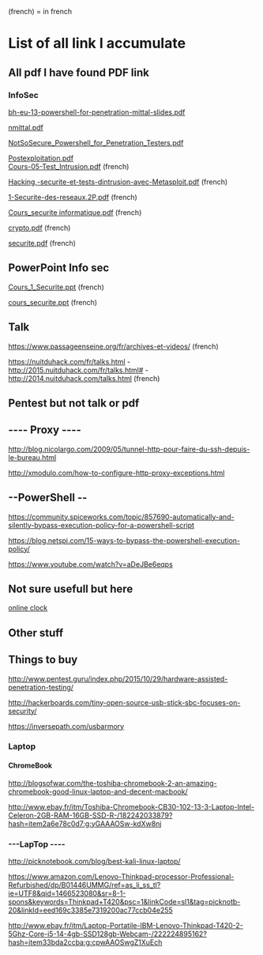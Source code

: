 


(french) = in french

# List of all link I accumulate

## All pdf I have found  PDF link

### InfoSec

[bh-eu-13-powershell-for-penetration-mittal-slides.pdf](https://media.blackhat.com/eu-13/briefings/Mittal/bh-eu-13-powershell-for-penetration-mittal-slides.pdf)

[nmittal.pdf](https://cdn.shopify.com/s/files/1/0177/9886/files/nmittal.pdf)

[NotSoSecure_Powershell_for_Penetration_Testers.pdf](https://www.notsosecure.com/wp-content/uploads/2016/03/NotSoSecure_Powershell_for_Penetration_Testers.pdf)

[Postexploitation.pdf](http://www.ittoday.info/Excerpts/Postexploitation.pdf)             
[Cours-05-Test_Intrusion.pdf](https://cours.etsmtl.ca/mti719/documents/cours/Cours-05-Test_Intrusion.pdf) (french)

[Hacking,-securite-et-tests-dintrusion-avec-Metasploit.pdf](http://tony3d3.free.fr/files/Hacking,-securite-et-tests-dintrusion-avec-Metasploit.pdf) (french)

[1-Securite-des-reseaux.2P.pdf](https://www.irisa.fr/prive/bcousin/Cours/1-Securite-des-reseaux.2P.pdf) (french)

[Cours_securite informatique.pdf](https://doc.lagout.org/Others/Cours_securite%20informatique.pdf) (french)

[crypto.pdf](http://www.montefiore.ulg.ac.be/~dumont/pdf/crypto.pdf) (french)

[securite.pdf](http://ylescop.free.fr/mrim/cours/securite.pdf) (french)




## PowerPoint Info sec


[Cours_1_Securite.ppt](http://www.univ-bouira.dz/ar/images/uamob/fichiers/Cours/Securit%C3%A9%20Informatique%20raiahla/Cours_1_Securite.ppt) (french)

[cours_securite.ppt](http://deptinfo.cnam.fr/Enseignement/CycleProbatoire/RSX102/cours_securite.ppt) (french)

## Talk

https://www.passageenseine.org/fr/archives-et-videos/ (french)

https://nuitduhack.com/fr/talks.html  - http://2015.nuitduhack.com/fr/talks.html# - http://2014.nuitduhack.com/talks.html (french)



## Pentest but not talk or pdf


## ---- Proxy ----

http://blog.nicolargo.com/2009/05/tunnel-http-pour-faire-du-ssh-depuis-le-bureau.html

http://xmodulo.com/how-to-configure-http-proxy-exceptions.html



## --PowerShell --

https://community.spiceworks.com/topic/857690-automatically-and-silently-bypass-execution-policy-for-a-powershell-script


https://blog.netspi.com/15-ways-to-bypass-the-powershell-execution-policy/


https://www.youtube.com/watch?v=aDeJBe6eqps



## Not sure usefull but here

[online clock](http://heure.com)



## Other  stuff
## Things to buy

http://www.pentest.guru/index.php/2015/10/29/hardware-assisted-penetration-testing/

http://hackerboards.com/tiny-open-source-usb-stick-sbc-focuses-on-security/

https://inversepath.com/usbarmory

### Laptop

#### ChromeBook

http://blogsofwar.com/the-toshiba-chromebook-2-an-amazing-chromebook-good-linux-laptop-and-decent-macbook/

http://www.ebay.fr/itm/Toshiba-Chromebook-CB30-102-13-3-Laptop-Intel-Celeron-2GB-RAM-16GB-SSD-R-/182242033879?hash=item2a6e78c0d7:g:yGAAAOSw-kdXw8nj





### ---LapTop ----

http://picknotebook.com/blog/best-kali-linux-laptop/

https://www.amazon.com/Lenovo-Thinkpad-processor-Professional-Refurbished/dp/B01446UMMG/ref=as_li_ss_tl?ie=UTF8&qid=1466523080&sr=8-1-spons&keywords=Thinkpad+T420&psc=1&linkCode=sl1&tag=picknotb-20&linkId=eed169c3385e7319200ac77ccb04e255

http://www.ebay.fr/itm/Laptop-Portatile-IBM-Lenovo-Thinkpad-T420-2-5Ghz-Core-i5-14-4gb-SSD128gb-Webcam-/222224895162?hash=item33bda2ccba:g:cpwAAOSwgZ1XuEch
